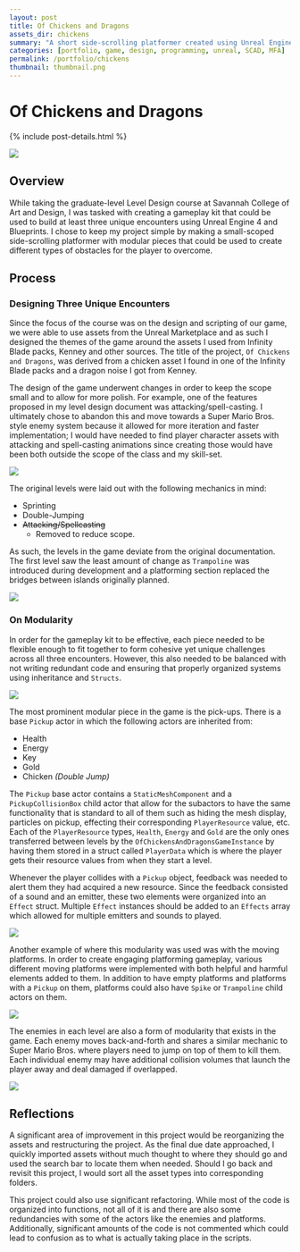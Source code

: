 ```yaml
---
layout: post
title: Of Chickens and Dragons
assets_dir: chickens
summary: "A short side-scrolling platformer created using Unreal Engine 4 and Blueprints."
categories: [portfolio, game, design, programming, unreal, SCAD, MFA]
permalink: /portfolio/chickens
thumbnail: thumbnail.png
---
```


# Of Chickens and Dragons

{% include post-details.html %}

<a href="/assets/chickens/jump.png" target="_blank">![](/assets/chickens/jump.png)</a>

## Overview

While taking the graduate-level Level Design course at Savannah College of Art and Design, I was tasked with creating a gameplay kit that could be used to build at least three unique encounters using Unreal Engine 4 and Blueprints. I chose to keep my project simple by making a small-scoped side-scrolling platformer with modular pieces that could be used to create different types of obstacles for the player to overcome.

## Process

### Designing Three Unique Encounters

Since the focus of the course was on the design and scripting of our game, we were able to use assets from the Unreal Marketplace and as such I designed the themes of the game around the assets I used from Infinity Blade packs, Kenney and other sources. The title of the project, `Of Chickens and Dragons`, was derived from a chicken asset I found in one of the Infinity Blade packs and a dragon noise I got from Kenney.

The design of the game underwent changes in order to keep the scope small and to allow for more polish. For example, one of the features proposed in my level design document was attacking/spell-casting. I ultimately chose to abandon this and move towards a Super Mario Bros. style enemy system because it allowed for more iteration and faster implementation; I would have needed to find player character assets with attacking and spell-casting animations since creating those would have been both outside the scope of the class and my skill-set.

<a href="/assets/chickens/DDucharme_P2_font1024_3.png" target="_blank">![](/assets/chickens/DDucharme_P2_font1024_3.png)</a>

The original levels were laid out with the following mechanics in mind:

- Sprinting
- Double-Jumping
- ~~Attacking/Spellcasting~~
  - Removed to reduce scope.

As such, the levels in the game deviate from the original documentation. The first level saw the least amount of change as `Trampoline` was introduced during development and a platforming section replaced the bridges between islands originally planned.

<a href="/assets/chickens/DDucharme_P2_font1024_5.png" target="_blank">![](/assets/chickens/DDucharme_P2_font1024_5.png)</a>

### On Modularity

In order for the gameplay kit to be effective, each piece needed to be flexible enough to fit together to form cohesive yet unique challenges across all three encounters. However, this also needed to be balanced with not writing redundant code and ensuring that properly organized systems using inheritance and `Structs`.

<a href="/assets/chickens/SwampEditor.png" target="_blank">![](/assets/chickens/SwampEditor.png)</a>

The most prominent modular piece in the game is the pick-ups. There is a base `Pickup` actor in which the following actors are inherited from:

- Health
- Energy
- Key
- Gold
- Chicken *(Double Jump)*
  
The `Pickup` base actor contains a `StaticMeshComponent` and a `PickupCollisionBox` child actor that allow for the subactors to have the same functionality that is standard to all of them such as hiding the mesh display, particles on pickup, effecting their corresponding `PlayerResource` value, etc. Each of the `PlayerResource` types, `Health`, `Energy` and `Gold` are the only ones transferred between levels by the `OfChickensAndDragonsGameInstance` by having them stored in a struct called `PlayerData` which is where the player gets their resource values from when they start a level.

Whenever the player collides with a `Pickup` object, feedback was needed to alert them they had acquired a new resource. Since the feedback consisted of a sound and an emitter, these two elements were organized into an `Effect` struct. Multiple `Effect` instances should be added to an `Effects` array which allowed for multiple emitters and sounds to played.

<a href="/assets/chickens/PickupEffects.png" target="_blank">![](/assets/chickens/PickupEffects.png)</a>

Another example of where this modularity was used was with the moving platforms. In order to create engaging platforming gameplay, various different moving platforms were implemented with both helpful and harmful elements added to them. In addition to have empty platforms and platforms with a `Pickup` on them, platforms could also have `Spike` or `Trampoline` child actors on them.

<a href="/assets/chickens/Trampoline.png" target="_blank">![](/assets/chickens/Trampoline.png)</a>

The enemies in each level are also a form of modularity that exists in the game. Each enemy moves back-and-forth and shares a similar mechanic to Super Mario Bros. where players need to jump on top of them to kill them. Each individual enemy may have additional collision volumes that launch the player away and deal damaged if overlapped.

<a href="/assets/chickens/BearDeath.png" target="_blank">![](/assets/chickens/BearDeath.png)</a>

## Reflections

A significant area of improvement in this project would be reorganizing the assets and restructuring the project. As the final due date approached, I quickly imported assets without much thought to where they should go and used the search bar to locate them when needed. Should I go back and revisit this project, I would sort all the asset types into corresponding folders.

This project could also use significant refactoring. While most of the code is organized into functions, not all of it is and there are also some redundancies with some of the actors like the enemies and platforms. Additionally, significant amounts of the code is not commented which could lead to confusion as to what is actually taking place in the scripts.